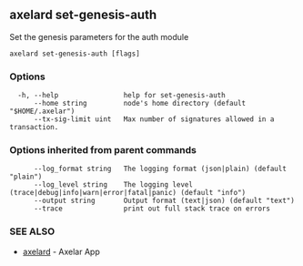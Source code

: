 ## axelard set-genesis-auth

Set the genesis parameters for the auth module

```
axelard set-genesis-auth [flags]
```

### Options

```
  -h, --help                help for set-genesis-auth
      --home string         node's home directory (default "$HOME/.axelar")
      --tx-sig-limit uint   Max number of signatures allowed in a transaction.
```

### Options inherited from parent commands

```
      --log_format string   The logging format (json|plain) (default "plain")
      --log_level string    The logging level (trace|debug|info|warn|error|fatal|panic) (default "info")
      --output string       Output format (text|json) (default "text")
      --trace               print out full stack trace on errors
```

### SEE ALSO

- [axelard](/cli-docs/v0_31_2/axelard) - Axelar App
